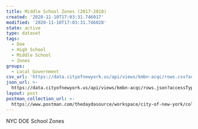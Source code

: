 ```yaml
---
title: Middle School Zones (2017-2018)
created: '2020-11-10T17:03:31.746017'
modified: '2020-11-10T17:03:31.746028'
state: active
type: dataset
tags:
  - Doe
  - High School
  - Middle School
  - Zones
groups:
  - Local Government
csv_url: 'https://data.cityofnewyork.us/api/views/kmbn-acqc/rows.csv?accessType=DOWNLOAD'
json_url: >-
  https://data.cityofnewyork.us/api/views/kmbn-acqc/rows.json?accessType=DOWNLOAD
layout: post
postman_collection_url: >-
  https://www.postman.com/thedaydasource/workspace/city-of-new-york/collection/15909983-4e4bd3df-56f9-4166-9518-dc811e6fb261
---
```

NYC DOE School Zones
